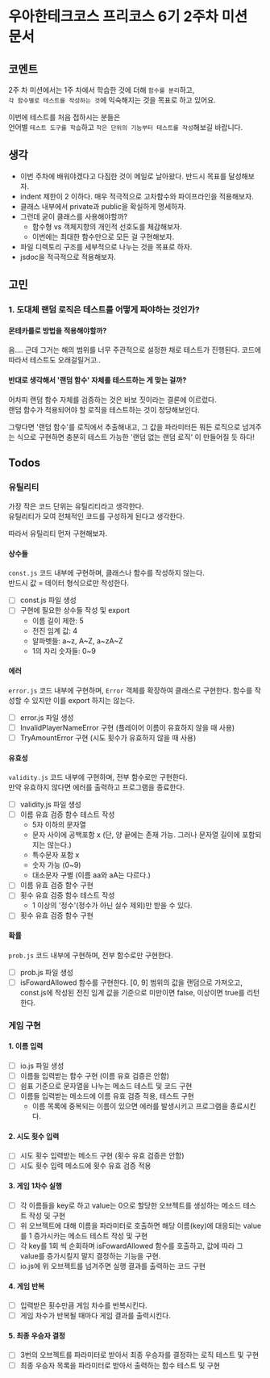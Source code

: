 # 우아한테크코스 프리코스 6기 2주차 미션 문서

## 코멘트

2주 차 미션에서는 1주 차에서 학습한 것에 더해 `함수를 분리`하고,  
`각 함수별로 테스트를 작성하는 것`에 익숙해지는 것을 목표로 하고 있어요.

이번에 테스트를 처음 접하시는 분들은  
언어별 `테스트 도구를 학습`하고 `작은 단위의 기능부터 테스트를 작성`해보길 바랍니다.

## 생각

- 이번 주차에 배워야겠다고 다짐한 것이 메일로 날아왔다. 반드시 목표를 달성해보자.
- indent 제한이 2 이하다. 매우 적극적으로 고차함수와 파이프라인을 적용해보자.
- 클래스 내부에서 private과 public을 확실하게 명세하자.
- 그런데 굳이 클래스를 사용해야할까?
  - 함수형 vs 객체지향의 개인적 선호도를 체감해보자.
  - 이번에는 최대한 함수만으로 모든 걸 구현해보자.
- 파일 디렉토리 구조를 세부적으로 나누는 것을 목표로 하자.
- jsdoc을 적극적으로 적용해보자.

## 고민

### 1. 도대체 랜덤 로직은 테스트를 어떻게 짜야하는 것인가?

#### 몬테카를로 방법을 적용해야할까?

음.... 근데 그거는 해의 범위를 너무 주관적으로 설정한 채로 테스트가 진행된다. 코드에 따라서 테스트도 오래걸릴거고..

#### 반대로 생각해서 '랜덤 함수' 자체를 테스트하는 게 맞는 걸까?

어차피 랜덤 함수 자체를 검증하는 것은 바보 짓이라는 결론에 이르렀다.  
랜덤 함수가 적용되어야 할 로직을 테스트하는 것이 정당해보인다.

그렇다면 '랜덤 함수'를 로직에서 추출해내고, 그 값을 파라미터든 뭐든 로직으로 넘겨주는 식으로 구현하면 충분히 테스트 가능한 '랜덤 없는 랜덤 로직' 이 만들어질 듯 하다!

## Todos

### 유틸리티

가장 작은 코드 단위는 유틸리티라고 생각한다.  
유틸리티가 모여 전체적인 코드를 구성하게 된다고 생각한다.

따라서 유틸리티 먼저 구현해보자.

#### 상수들

`const.js` 코드 내부에 구현하며, 클래스나 함수를 작성하지 않는다.  
반드시 값 = 데이터 형식으로만 작성한다.

- [ ] const.js 파일 생성
- [ ] 구현에 필요한 상수들 작성 및 export
  - 이름 길이 제한: 5
  - 전진 임계 값: 4
  - 알파벳들: a~z, A~Z, a~zA~Z
  - 1의 자리 숫자들: 0~9

#### 에러

`error.js` 코드 내부에 구현하며, `Error` 객체를 확장하여 클래스로 구현한다. 함수를 작성할 수 있지만 이를 export 하지는 않는다.

- [ ] error.js 파일 생성
- [ ] InvalidPlayerNameError 구현 (플레이어 이름이 유효하지 않을 때 사용)
- [ ] TryAmountError 구현 (시도 횟수가 유효하지 않을 때 사용)

#### 유효성

`validity.js` 코드 내부에 구현하며, 전부 함수로만 구현한다.  
만약 유효하지 않다면 에러를 출력하고 프로그램을 종료한다.

- [ ] validity.js 파일 생성
- [ ] 이름 유효 검증 함수 테스트 작성
  - 5자 이하의 문자열
  - 문자 사이에 공백포함 x (단, 양 끝에는 존재 가능. 그러나 문자열 길이에 포함되지는 않는다.)
  - 특수문자 포함 x
  - 숫자 가능 (0~9)
  - 대소문자 구별 (이름 aa와 aA는 다르다.)
- [ ] 이름 유효 검증 함수 구현
- [ ] 횟수 유효 검증 함수 테스트 작성
  - 1 이상의 '정수'(정수가 아닌 실수 제외)만 받을 수 있다.
- [ ] 횟수 유효 검증 함수 구현

#### 확률

`prob.js` 코드 내부에 구현하며, 전부 함수로만 구현한다.

- [ ] prob.js 파일 생성
- [ ] isFowardAllowed 함수를 구현한다. [0, 9] 범위의 값을 랜덤으로 가져오고, const.js에 작성된 전진 임계 값을 기준으로 미만이면 false, 이상이면 true를 리턴한다.

### 게임 구현

#### 1. 이름 입력

- [ ] io.js 파일 생성
- [ ] 이름들 입력받는 함수 구현 (이름 유효 검증은 안함)
- [ ] 쉼표 기준으로 문자열을 나누는 메소드 테스트 및 코드 구현
- [ ] 이름들 입력받는 메소드에 이름 유효 검증 적용, 테스트 구현
  - 이름 목록에 중복되는 이름이 있으면 에러를 발생시키고 프로그램을 종료시킨다.

#### 2. 시도 횟수 입력

- [ ] 시도 횟수 입력받는 메소드 구현 (횟수 유효 검증은 안함)
- [ ] 시도 횟수 입력 메소드에 횟수 유효 검증 적용

#### 3. 게임 1차수 실행

- [ ] 각 이름들을 key로 하고 value는 0으로 할당한 오브젝트를 생성하는 메소드 테스트 작성 및 구현
- [ ] 위 오브젝트에 대해 이름을 파라미터로 호출하면 해당 이름(key)에 대응되는 value를 1 증가시카는 메소드 테스트 작성 및 구현
- [ ] 각 key를 1회 씩 순회하며 isFowardAllowed 함수를 호출하고, 값에 따라 그 value를 증가시킬지 말지 결정하는 기능을 구현.
- [ ] io.js에 위 오브젝트를 넘겨주면 실행 결과를 출력하는 코드 구현

#### 4. 게임 반복

- [ ] 입력받은 횟수만큼 게임 차수를 반복시킨다.
- [ ] 게임 차수가 반복될 때마다 게임 결과를 출력시킨다.

#### 5. 최종 우승자 결정

- [ ] 3번의 오브젝트를 파라미터로 받아서 최종 우승자를 결정하는 로직 테스트 및 구현
- [ ] 최종 우승자 목록을 파라미터로 받아서 출력하는 함수 테스트 및 구현
